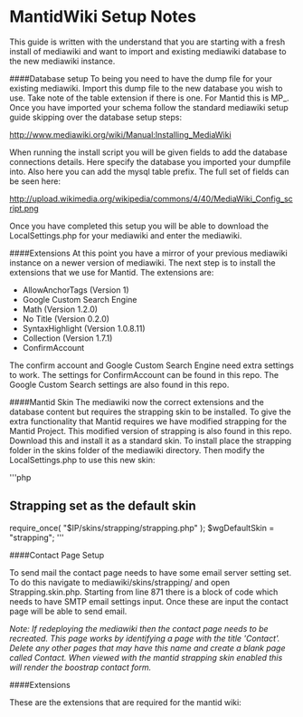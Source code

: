 MantidWiki Setup Notes
=======================

This guide is written with the understand that you are starting with a fresh install of mediawiki and want to import and existing mediawiki database to the new mediawiki instance.

####Database setup
To being you need to have the dump file for your existing mediawiki. Import this dump file to the new database you wish to use. Take note of the table extension if there is one. For Mantid this is MP_. Once you have imported your schema follow the standard mediawiki setup guide skipping over the database setup steps:

http://www.mediawiki.org/wiki/Manual:Installing_MediaWiki

When running the install script you will be given fields to add the database connections details. Here specify the database you imported your dumpfile into. Also here you can add the mysql table prefix. The full set of fields can be seen here:

http://upload.wikimedia.org/wikipedia/commons/4/40/MediaWiki_Config_script.png

Once you have completed this setup you will be able to download the LocalSettings.php for your mediawiki and enter the mediawiki. 

####Extensions
At this point you have a mirror of your previous mediawiki instance on a newer version of mediawiki. The next step is to install the extensions that we use for Mantid. The extensions are:

* AllowAnchorTags (Version 1)	
* Google Custom Search Engine
* Math (Version 1.2.0)
* No Title (Version 0.2.0)
* SyntaxHighlight (Version 1.0.8.11)
* Collection (Version 1.7.1)
* ConfirmAccount

The confirm account and Google Custom Search Engine need extra settings to work. The settings for ConfirmAccount can be found in this repo. The Google Custom Search settings are also found in this repo. 

####Mantid Skin
The mediawiki now the correct extensions and the database content but requires the strapping skin to be installed. To give the extra functionality that Mantid requires we have modified strapping for the Mantid Project. This modified version of strapping is also found in this repo. Download this and install it as a standard skin. To install place the strapping folder in the skins folder of the mediawiki directory. Then modify the LocalSettings.php to use this new skin:

'''php
## Strapping set as the default skin
require_once( "$IP/skins/strapping/strapping.php" );
$wgDefaultSkin = "strapping";
'''

 

####Contact Page Setup

To send mail the contact page needs to have some email server setting set. To do this navigate to mediawiki/skins/strapping/ and open Strapping.skin.php. Starting from line 871 there is a block of code which needs to have SMTP email settings input. Once these are input the contact page will be able to send email. 

*Note: If redeploying the mediawiki then the contact page needs to be recreated. This page works by identifying a page with the title 'Contact'. Delete any other pages that may have this name and create a blank page called Contact. When viewed with the mantid strapping skin enabled this will render the boostrap contact form.*

####Extensions 

These are the extensions that are required for the mantid wiki:

